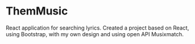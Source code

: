 # ThemMusic
React application for searching lyrics. 
Created a project based on React, using Bootstrap, with my own design and using open API Musixmatch. 
